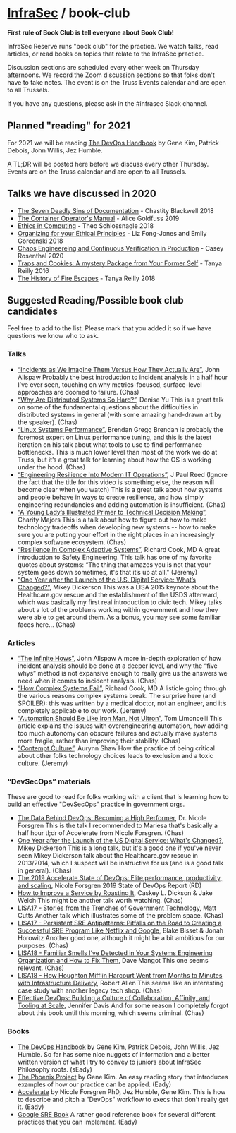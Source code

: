 # [InfraSec](README.md) / book-club

__First rule of Book Club is tell everyone about Book Club!__

InfraSec Reserve runs "book club" for the practice.
We watch talks, read articles, or read books on topics that relate to the InfraSec practice.

Discussion sections are scheduled every other week on Thursday afternoons.
We record the Zoom discussion sections so that folks don't have to take notes.
The event is on the Truss Events calendar and are open to all Trussels.

If you have any questions, please ask in the #infrasec Slack channel.

## Planned "reading" for 2021

For 2021 we will be reading [The DevOps Handbook](https://www.amazon.com/DevOps-Handbook-World-Class-Reliability-Organizations/dp/1942788002/ref=sr_1_1?crid=1ONCS7O6HFMTZ&dchild=1&keywords=devops+handbook&qid=1609356569&sprefix=devops+han%2Caps%2C223&sr=8-1) by Gene Kim, Patrick Debois, John Willis, Jez Humble.

A TL;DR will be posted here before we discuss every other Thursday.
Events are on the Truss calendar and are open to all Trussels.

## Talks we have discussed in 2020

- [The Seven Deadly Sins of Documentation](https://www.usenix.org/conference/srecon18europe/presentation/blackwell) - Chastity Blackwell 2018
- [The Container Operator's Manual](https://www.youtube.com/watch?v=Fm2tDgf40ss) - Alice Goldfuss 2019
- [Ethics in Computing](https://www.youtube.com/watch?v=UjMo1mgSMDo) - Theo Schlossnagle 2018
- [Organizing for your Ethical Principles](https://www.youtube.com/watch?v=8Dro0mreAxk) - Liz Fong-Jones and Emily Gorcenski 2018
- [Chaos Engineereing and Continuous Verification in Production](https://launchdarkly.com/blog/chaos-engineering-and-continuous-verification-in-production/) - Casey Rosenthal 2020
- [Traps and Cookies: A mystery Package from Your Former Self](https://www.usenix.org/conference/lisa16/workshop-program/presentation/reilly) - Tanya Reilly 2016
- [The History of Fire Escapes](https://www.youtube.com/watch?v=4Vs5AH0Oh7Q) - Tanya Reilly 2018

## Suggested Reading/Possible book club candidates

Feel free to add to the list.
Please mark that you added it so if we have questions we know who to ask.

### Talks

- [“Incidents as We Imagine Them Versus How They Actually Are”](https://www.youtube.com/watch?v=8DtzmV1jiyQ), John Allspaw
  Probably the best introduction to incident analysis in a half hour I’ve ever seen, touching on why metrics-focused, surface-level approaches are doomed to failure. (Chas)
- [“Why Are Distributed Systems So Hard?”](https://www.youtube.com/watch?v=bG9AQ9ce5Zo), Denise Yu
  This is a great talk on some of the fundamental questions about the difficulties in distributed systems in general (with some amazing hand-drawn art by the speaker). (Chas)
- [“Linux Systems Performance”](https://www.youtube.com/watch?v=fhBHvsi0Ql0), Brendan Gregg
  Brendan is probably the foremost expert on Linux performance tuning, and this is the latest iteration on his talk about what tools to use to find performance bottlenecks. This is much lower level than most of the work we do at Truss, but it’s a great talk for learning about how the OS is working under the hood. (Chas)
- [“Engineering Resilience Into Modern IT Operations”](https://www.youtube.com/watch?v=DZBvANyq9PQ), J Paul Reed
  (Ignore the fact that the title for this video is something else, the reason will become clear when you watch) This is a great talk about how systems and people behave in ways to create resilience, and how simply engineering redundancies and adding automation is insufficient. (Chas)
- [“A Young Lady’s Illustrated Primer to Technical Decision Making”](https://www.youtube.com/watch?v=PSIPhVjWBO0), Charity Majors
  This is a talk about how to figure out how to make technology tradeoffs when developing new systems -- how to make sure you are putting your effort in the right places in an increasingly complex software ecosystem. (Chas)
- [“Resilience In Complex Adaptive Systems”](https://www.youtube.com/watch?v=PGLYEDpNu60), Richard Cook, MD
  A great introduction to Safety Engineering. This talk has one of my favorite quotes about systems: “The thing that amazes you is not that your system goes down sometimes, it's that it’s up at all." (Jeremy)
- [“One Year after the Launch of the U.S. Digital Service: What’s Changed?”](https://www.usenix.org/conference/lisa15/conference-program/presentation/dickerson), Mikey Dickerson
  This was a LISA 2015 keynote about the Healthcare.gov rescue and the establishment of the USDS afterward, which was basically my first real introduction to civic tech. Mikey talks about a lot of the problems working within government and how they were able to get around them. As a bonus, you may see some familiar faces here… (Chas)

### Articles

- [“The Infinite Hows”](https://www.oreilly.com/radar/the-infinite-hows/), John Allspaw
  A more in-depth exploration of how incident analysis should be done at a deeper level, and why the “five whys” method is not expansive enough to really give us the answers we need when it comes to incident analysis. (Chas)
- [“How Complex Systems Fail”](https://how.complexsystems.fail/), Richard Cook, MD
  A listicle going through the various reasons complex systems break. The surprise here (and SPOILER): this was written by a medical doctor, not an engineer, and it’s completely applicable to our work. (Jeremy)
- [“Automation Should Be Like Iron Man, Not Ultron”](https://queue.acm.org/detail.cfm?id=2841313), Tom Limoncelli
  This article explains the issues with overengineering automation, how adding too much autonomy can obscure failures and actually make systems more fragile, rather than improving their stability. (Chas)
- [“Contempt Culture”](https://blog.aurynn.com/2015/12/16-contempt-culture/), Aurynn Shaw
  How the practice of being critical about other folks technology choices leads to exclusion and a toxic culture. (Jeremy)

### “DevSecOps” materials

These are good to read for folks working with a client that is learning how to build an effective "DevSecOps" practice in government orgs.

- [The Data Behind DevOps: Becoming a High Performer](https://www.youtube.com/watch?v=-OiOUwaRsXk), Dr. Nicole Forsgren
  This is the talk I recommended to Mariesa that's basically a half hour tl;dr of Accelerate from Nicole Forsgren. (Chas)
- [One Year after the Launch of the US Digital Service: What's Changed?](https://www.usenix.org/conference/lisa15/conference-program/presentation/dickerson), Mikey Dickerson
  This is a long talk, but it's a good one if you've never seen Mikey Dickerson talk about the Healthcare.gov rescue in 2013/2014, which I suspect will  be instructive for us (and is a good talk in general). (Chas)
- [The 2019 Accelerate State of DevOps: Elite performance, productivity, and scaling](https://cloud.google.com/blog/products/devops-sre/the-2019-accelerate-state-of-devops-elite-performance-productivity-and-scaling), Nicole Forsgren
  2019 State of DevOps Report (RD)
- [How to Improve a Service by Roasting It](https://www.usenix.org/conference/srecon16/program/presentation/dickson), Caskey L. Dickson & Jake Welch
  This might be another talk worth watching. (Chas)
- [LISA17 - Stories from the Trenches of Government Technology](https://www.youtube.com/watch?v=3_dx1K0wGkQ), Matt Cutts
  Another talk which illustrates some of the problem space. (Chas)
- [LISA17 - Persistent SRE Antipatterns: Pitfalls on the Road to Creating a Successful SRE Program Like Netflix and Google](https://www.youtube.com/watch?v=KhJbbrKy1pw), Blake Bisset & Jonah Horowitz
  Another good one, although it might be a bit ambitious for our purposes. (Chas)
- [LISA18 - Familiar Smells I’ve Detected in Your Systems Engineering Organization and How to Fix Them](https://www.youtube.com/watch?v=HOKTVxT-UsE), Dave Mangot
  This one seems relevant. (Chas)
- [LISA18 - How Houghton Mifflin Harcourt Went from Months to Minutes with Infrastructure Delivery](https://www.youtube.com/watch?v=6Z8ZLXoCY6s), Robert Allen
  This seems like an interesting case study with another legacy tech shop. (Chas)
- [Effective DevOps: Building a Culture of Collaboration, Affinity, and Tooling at Scale](https://www.amazon.com/Effective-DevOps-Building-Collaboration-Affinity/dp/1491926309?pldnSite=1), Jennifer Davis
  And for some reason I completely forgot about this book until this morning, which seems criminal. (Chas)

### Books

- [The DevOps Handbook](https://www.amazon.com/DevOps-Handbook-World-Class-Reliability-Organizations/dp/1942788002/ref=sr_1_1?crid=1ONCS7O6HFMTZ&dchild=1&keywords=devops+handbook&qid=1609356569&sprefix=devops+han%2Caps%2C223&sr=8-1) by Gene Kim, Patrick Debois, John Willis, Jez Humble. So far has some nice nuggets of information and a better written version of what I try to convey to juniors about InfraSec Philosophy roots. (sEady)
- [The Phoenix Project](https://www.amazon.com/Phoenix-Project-DevOps-Helping-Business/dp/1942788290/ref=sr_1_1?dchild=1&keywords=the+phoenix+project&qid=1609356784&sr=8-1) by Gene Kim. An easy reading story that introduces examples of how our practice can be applied. (Eady)
- [Accelerate](https://www.amazon.com/Accelerate-Software-Performing-Technology-Organizations/dp/1942788339/ref=sr_1_1?dchild=1&keywords=Accelerate&qid=1609356802&sr=8-1) by Nicole Forsgren PhD, Jez Humble, Gene Kim. This is how to describe and pitch a "DevOps" workflow to execs that don't really get it. (Eady)
- [Google SRE Book](https://sre.google/sre-book/table-of-contents/) A rather good reference book for several different practices that you can implement. (Eady)
